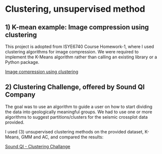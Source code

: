 <h1>Clustering, unsupervised method</h1>
<h2> 1) K-mean example: Image compression using clustering</h2>
<p>This project is adopted from ISYE6740 Course Homework-1,  where I used clustering algorithms for image compression. We were required to  implement the K-Means algorithm rather than calling an existing library or a Python package.</p>
<div></div>
<p> <a href="KMean.ipynb"> Image compression using clustering</a>
</p>
<h2> 2) Clustering Challenge, offered by Sound QI Company </h2>
<p>The goal was to use an algorithm to guide a user on how to start dividing the data into geologically meaningful groups. We had to use one or more algorithms to suggest partitions/clusters for the seismic crossplot data provided.</p>

<p> I used (3) unsupervised clustering methods on the provided dataset, K-
Means, GMM and AC, and compared the results:</p> <div></div><a href="Clustering Challenge for Sound QI.pdf"> Sound QI - Clustering Challange</a>

